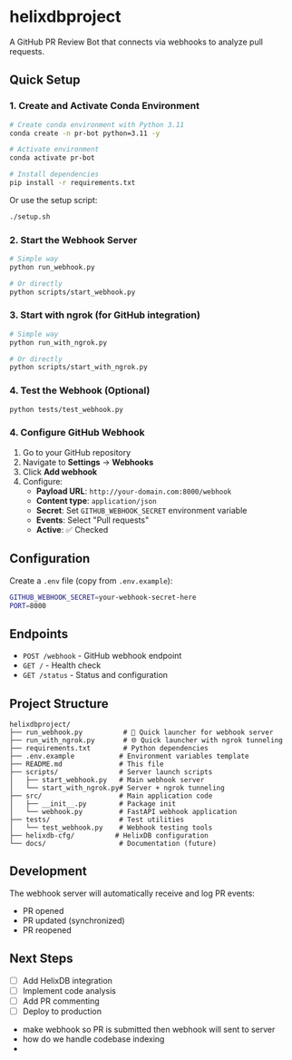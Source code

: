 # helixdbproject

A GitHub PR Review Bot that connects via webhooks to analyze pull requests.

## Quick Setup

### 1. Create and Activate Conda Environment
```bash
# Create conda environment with Python 3.11
conda create -n pr-bot python=3.11 -y

# Activate environment
conda activate pr-bot

# Install dependencies
pip install -r requirements.txt
```

Or use the setup script:
```bash
./setup.sh
```

### 2. Start the Webhook Server
```bash
# Simple way
python run_webhook.py

# Or directly
python scripts/start_webhook.py
```

### 3. Start with ngrok (for GitHub integration)
```bash
# Simple way
python run_with_ngrok.py

# Or directly
python scripts/start_with_ngrok.py
```

### 4. Test the Webhook (Optional)
```bash
python tests/test_webhook.py
```

### 4. Configure GitHub Webhook

1. Go to your GitHub repository
2. Navigate to **Settings** → **Webhooks**
3. Click **Add webhook**
4. Configure:
   - **Payload URL**: `http://your-domain.com:8000/webhook`
   - **Content type**: `application/json`
   - **Secret**: Set `GITHUB_WEBHOOK_SECRET` environment variable
   - **Events**: Select "Pull requests"
   - **Active**: ✅ Checked

## Configuration

Create a `.env` file (copy from `.env.example`):
```bash
GITHUB_WEBHOOK_SECRET=your-webhook-secret-here
PORT=8000
```

## Endpoints

- `POST /webhook` - GitHub webhook endpoint
- `GET /` - Health check
- `GET /status` - Status and configuration

## Project Structure

```
helixdbproject/
├── run_webhook.py          # 🚀 Quick launcher for webhook server
├── run_with_ngrok.py       # 🌐 Quick launcher with ngrok tunneling
├── requirements.txt        # Python dependencies
├── .env.example           # Environment variables template
├── README.md              # This file
├── scripts/               # Server launch scripts
│   ├── start_webhook.py   # Main webhook server
│   └── start_with_ngrok.py# Server + ngrok tunneling
├── src/                   # Main application code
│   ├── __init__.py        # Package init
│   └── webhook.py         # FastAPI webhook application
├── tests/                 # Test utilities
│   └── test_webhook.py    # Webhook testing tools
├── helixdb-cfg/          # HelixDB configuration
└── docs/                  # Documentation (future)
```

## Development

The webhook server will automatically receive and log PR events:
- PR opened
- PR updated (synchronized)
- PR reopened

## Next Steps

- [ ] Add HelixDB integration
- [ ] Implement code analysis
- [ ] Add PR commenting
- [ ] Deploy to production

- make webhook so PR is submitted then webhook will sent to server
- how do we handle codebase indexing
-
